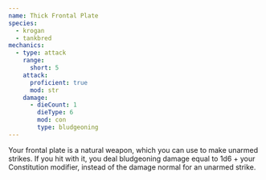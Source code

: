 ```yaml
---
name: Thick Frontal Plate
species:
  - krogan
  - tankbred
mechanics:
  - type: attack
    range:
      short: 5
    attack:
      proficient: true
      mod: str
    damage:
      - dieCount: 1
        dieType: 6
        mod: con
        type: bludgeoning
---
```

Your frontal plate is a natural weapon, which you can use to make unarmed strikes. If you hit with it, you deal
bludgeoning damage equal to 1d6 + your Constitution modifier, instead of the damage normal for an unarmed strike.
